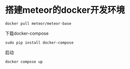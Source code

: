 # 搭建meteor的docker开发环境

```
docker pull meteor/meteor-base
```

下载docker-compose
```
sudo pip install docker-compose
```

启动
```
docker compose up
```

